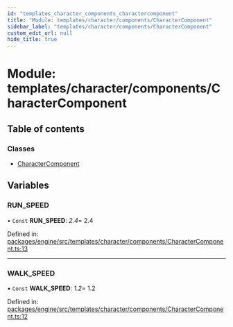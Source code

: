 ```yaml
---
id: "templates_character_components_charactercomponent"
title: "Module: templates/character/components/CharacterComponent"
sidebar_label: "templates/character/components/CharacterComponent"
custom_edit_url: null
hide_title: true
---
```


# Module: templates/character/components/CharacterComponent

## Table of contents

### Classes

- [CharacterComponent](../classes/templates_character_components_charactercomponent.charactercomponent.md)

## Variables

### RUN\_SPEED

• `Const` **RUN\_SPEED**: *2.4*= 2.4

Defined in: [packages/engine/src/templates/character/components/CharacterComponent.ts:13](https://github.com/xr3ngine/xr3ngine/blob/716a06460/packages/engine/src/templates/character/components/CharacterComponent.ts#L13)

___

### WALK\_SPEED

• `Const` **WALK\_SPEED**: *1.2*= 1.2

Defined in: [packages/engine/src/templates/character/components/CharacterComponent.ts:12](https://github.com/xr3ngine/xr3ngine/blob/716a06460/packages/engine/src/templates/character/components/CharacterComponent.ts#L12)

